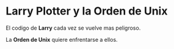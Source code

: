 # Larry Plotter y la Orden de Unix

El codigo de **Larry** cada vez se vuelve mas peligroso.

La **Orden de Unix** quiere enfrentarse a ellos.